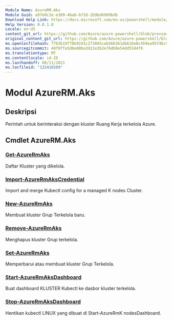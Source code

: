 ```yaml
---
Module Name: AzureRM.Aks
Module Guid: a97e0c3e-e389-46a6-b73d-2b9bd6909bdb
Download Help Link: https://docs.microsoft.com/en-us/powershell/module/azurerm.aks
Help Version: 0.0.1.0
Locale: en-US
content_git_url: https://github.com/Azure/azure-powershell/blob/preview/src/ResourceManager/Aks/Commands.Aks/help/AzureRM.Aks.md
original_content_git_url: https://github.com/Azure/azure-powershell/blob/preview/src/ResourceManager/Aks/Commands.Aks/help/AzureRM.Aks.md
ms.openlocfilehash: 7783b19f78b9241c273045cab566361db616e8c459ea95f46c90f98a91a25b3d
ms.sourcegitcommit: 49f8ffe5d8e08ba3d22e3b2e76db0e54dd55d4f0
ms.translationtype: MT
ms.contentlocale: id-ID
ms.lasthandoff: 08/11/2021
ms.locfileid: "132416589"
---
```

# Modul AzureRM.Aks
## Deskripsi
Perintah untuk berinteraksi dengan kluster Ruang Kerja terkelola Azure.

## Cmdlet AzureRM.Aks
### [Get-AzureRmAks](Get-AzureRmAks.md)
Daftar Kluster yang dikelola.

### [Import-AzureRmAksCredential](Import-AzureRmAksCredential.md)
Import and merge Kubectl config for a managed K nodes Cluster.

### [New-AzureRmAks](New-AzureRmAks.md)
Membuat kluster Grup Terkelola baru.

### [Remove-AzureRmAks](Remove-AzureRmAks.md)
Menghapus kluster Grup terkelola.

### [Set-AzureRmAks](Set-AzureRmAks.md)
Memperbarui atau membuat kluster Grup Terkelola.

### [Start-AzureRmAksDashboard](Start-AzureRmAksDashboard.md)
Buat dashboard KLUSTER Kubectl ke dasbor kluster terkelola.

### [Stop-AzureRmAksDashboard](Stop-AzureRmAksDashboard.md)
Hentikan kubectl LINUX yang dibuat di Start-AzureRmK nodesDashboard.

